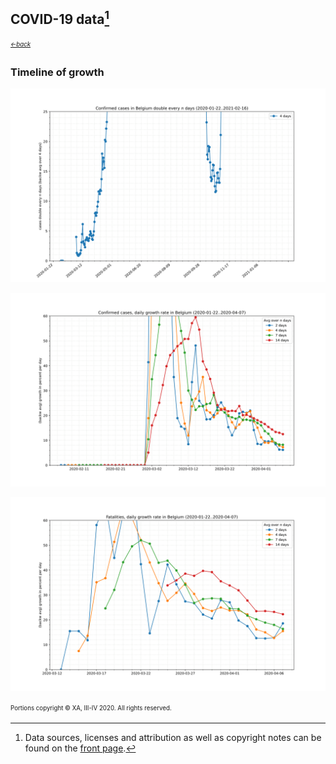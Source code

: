 ## COVID-19 data[^1]
<sub><sup>[*←back*](tl-cases-rates.md)</sup></sub>

### Timeline of growth

![(average) confirmed doubling days timeline](./assets/images/tl-doubles-confirmed-Belgium.svg)

![(average) confirmed rates timeline](./assets/images/tl-rates-confirmed-Belgium.svg)

![(average) deaths rates timeline](./assets/images/tl-rates-deaths-Belgium.svg)



<sup><sub>Portions copyright © XA, III-IV 2020. All rights reserved.</sub></sup>

[^1]: Data sources, licenses and attribution as well as copyright notes can be found on the [front page][main].

[main]: ./ "Data sources, licenses and attribution, copyright notes"
